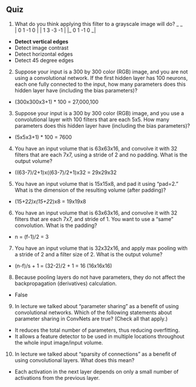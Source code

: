 ## Quiz

1. What do you think applying this filter to a grayscale image will do?
     _             _   
    |  0  1  -1  0  | 
    |  1  3  -3 -1  | 
    |_ 0  1  -1  0 _| 
    
- **Detect vertical edges**
- Detect image contrast
- Detect horizontal edges
- Detect 45 degree edges

2. Suppose your input is a 300 by 300 color (RGB) image, and you are not using a convolutional network. If the first hidden layer has 100 neurons, each one fully connected to the input, how many parameters does this hidden layer have (including the bias parameters)?

- (300x300x3+1) * 100 = 27,000,100

3. Suppose your input is a 300 by 300 color (RGB) image, and you use a convolutional layer with 100 filters that are each 5x5. How many parameters does this hidden layer have (including the bias parameters)?

- (5x5x3+1) * 100 = 7600

4. You have an input volume that is 63x63x16, and convolve it with 32 filters that are each 7x7, using a stride of 2 and no padding. What is the output volume?

- ((63-7)/2+1)x((63-7)/2+1)x32 = 29x29x32

5. You have an input volume that is 15x15x8, and pad it using “pad=2.” What is the dimension of the resulting volume (after padding)?

- (15+2*2)x(15+2*2)x8 = 19x19x8

6. You have an input volume that is 63x63x16, and convolve it with 32 filters that are each 7x7, and stride of 1. You want to use a “same” convolution. What is the padding?

- n = (f-1)/2 = 3

7. You have an input volume that is 32x32x16, and apply max pooling with a stride of 2 and a filter size of 2. What is the output volume?

- (n-f)/s + 1 = (32-2)/2 + 1 = 16 (16x16x16)

8. Because pooling layers do not have parameters, they do not affect the backpropagation (derivatives) calculation.

- False

9. In lecture we talked about “parameter sharing” as a benefit of using convolutional networks. Which of the following statements about parameter sharing in ConvNets are true? (Check all that apply.)

- It reduces the total number of parameters, thus reducing overfitting.
- It allows a feature detector to be used in multiple locations throughout the whole input image/input volume.

10. In lecture we talked about “sparsity of connections” as a benefit of using convolutional layers. What does this mean?

- Each activation in the next layer depends on only a small number of activations from the previous layer.

